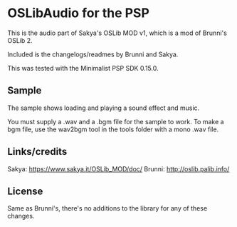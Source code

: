 # OSLibAudio for the PSP

This is the audio part of Sakya's OSLib MOD v1, which is a mod of Brunni's OSLib 2.

Included is the changelogs/readmes by Brunni and Sakya.

This was tested with the Minimalist PSP SDK 0.15.0.

## Sample
The sample shows loading and playing a sound effect and music.

You must supply a .wav and a .bgm file for the sample to work.
To make a bgm file, use the wav2bgm tool in the tools folder with a mono .wav file.

## Links/credits
Sakya: https://www.sakya.it/OSLib_MOD/doc/
Brunni: http://oslib.palib.info/

## License

Same as Brunni's, there's no additions to the library for any of these changes.

